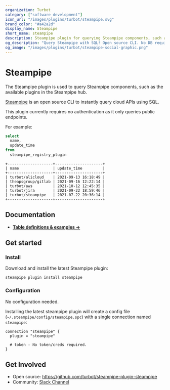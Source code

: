 ```yaml
---
organization: Turbot
category: ["software development"]
icon_url: "/images/plugins/turbot/steampipe.svg"
brand_color: "#a42a2d"
display_name: Steampipe
short_name: steampipe
description: Steampipe plugin for querying Steampipe components, such as the available plugins in the steampipe hub.
og_description: "Query Steampipe with SQL! Open source CLI. No DB required."
og_image: "/images/plugins/turbot/steampipe-social-graphic.png"
---
```


# Steampipe

The Steampipe plugin is used to query Steampipe components, such as the available plugins in the Steampipe hub.

[Steampipe](https://steampipe.io) is an open source CLI to instantly query cloud APIs using SQL.

This plugin currently requires no authentication as it only queries public endpoints.

For example:

```sql
select
  name,
  update_time
from
  steampipe_registry_plugin
```

```
+--------------------+---------------------+
| name               | update_time         |
+--------------------+---------------------+
| turbot/alicloud    | 2021-09-13 16:18:49 |
| theapsgroup/gitlab | 2021-09-16 12:22:14 |
| turbot/aws         | 2021-10-12 12:45:35 |
| turbot/jira        | 2021-09-22 18:59:46 |
| turbot/steampipe   | 2021-07-22 20:36:14 |
+--------------------+---------------------+
```

## Documentation

- **[Table definitions & examples →](https://hub.steampipe.io/plugins/turbot/steampipe/tables)**

## Get started

### Install

Download and install the latest Steampipe plugin:

```bash
steampipe plugin install steampipe
```

### Configuration

No configuration needed.

Installing the latest steampipe plugin will create a config file (`~/.steampipe/config/steampipe.spc`) with a single connection named `steampipe`:

```hcl
connection "steampipe" {
  plugin = "steampipe"

  # token - No token/creds required.
}
```

## Get Involved

* Open source: https://github.com/turbot/steampipe-plugin-steampipe
* Community: [Slack Channel](https://join.slack.com/t/steampipe/shared_invite/zt-oij778tv-lYyRTWOTMQYBVAbtPSWs3g)
